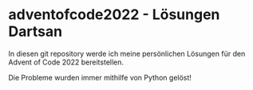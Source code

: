 # adventofcode2022 - Lösungen Dartsan

In diesen git repository werde ich meine persönlichen Lösungen für den Advent of Code 2022 bereitstellen.
 
Die Probleme wurden immer mithilfe von Python gelöst!
